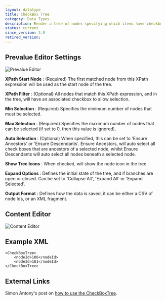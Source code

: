 ```yaml
---
layout: datatype
title: CheckBox Tree
category: Data Types
description: Render a tree of nodes specifying which items have checkboxes for selection. It can be configured to auto select all ascendants or descendants.
status: current
since_version: 3.0
retired_version: 
---
```

## Prevalue Editor Settings

![Prevalue Editor](PreValueEditor.jpg)

**XPath Start Node** : (Required) The first matched node from this XPath expression will be used as the start node of the tree.

**XPath Filter** : (Optional) All nodes that match this XPath expression, and in the tree, will have an associated checkbox to allow selection.

**Min Selection** : (Required) Specifies the minimum number of nodes that must be selected.

**Max Selection** : (Required) Specifies the maximum number of nodes that can be selected (if set to 0, then this value is ignored).

**Auto Selection** : (Optional) When specified, this can be set to 'Ensure Ancestors' or 'Ensure Descendants'. Ensure Ancestors, will auto select all check boxes that are ancestors of a selected node, whilst Ensure Descendants will auto select all nodes beneath a selected node.

**Show Tree Icons** : When checked, will show the node icon in the tree.

**Expand Options** : Defines the initial state of the tree, and if branches are open or closed. Can be set to 'Collapse All', 'Expand All' or 'Expand Selected'.

**Output Format** : Defines how the data is saved, it can be either a CSV of node Ids, or an XML fragment.

  
## Content Editor

![Content Editor](DataEditor.jpg)


## Example XML

	<CheckBoxTree>
		<nodeId>100</nodeId>
		<nodeId>101</nodeId>
	</CheckBoxTree>
	
  
## External Links

Simon Antony's post on [how to use the CheckBoxTree](http://www.simonantony.net/knowledge-base/articles/using-the-ucomponents-checkboxtree/).
